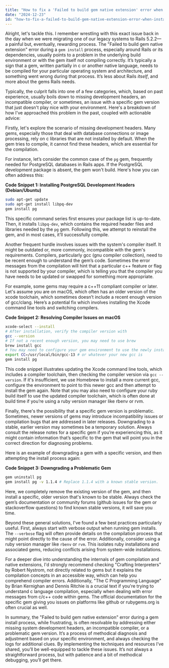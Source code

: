 ```yaml
---
title: "How to fix a 'Failed to build gem native extension' error when installing Rails 5.2.2?"
date: "2024-12-23"
id: "how-to-fix-a-failed-to-build-gem-native-extension-error-when-installing-rails-522"
---
```


Alright, let's tackle this. I remember wrestling with this exact issue back in the day when we were migrating one of our legacy systems to Rails 5.2.2—a painful but, eventually, rewarding process. The "Failed to build gem native extension" error during a `gem install` process, especially around Rails or its dependencies, usually points to a problem in the underlying build environment or with the gem itself not compiling correctly. It’s typically a sign that a gem, written partially in c or another native language, needs to be compiled for your particular operating system and architecture, and something went wrong during that process. It’s less about Rails *itself*, and more about the gems Rails needs.

Typically, the culprit falls into one of a few categories, which, based on past experience, usually boils down to missing development headers, an incompatible compiler, or sometimes, an issue with a specific gem version that just doesn't play nice with your environment. Here's a breakdown of how I've approached this problem in the past, coupled with actionable advice:

Firstly, let's explore the scenario of missing development headers. Many gems, especially those that deal with database connections or image processing, rely on c libraries that are not installed by default. When the gem tries to compile, it cannot find these headers, which are essential for the compilation.

For instance, let’s consider the common case of the `pg` gem, frequently needed for PostgreSQL databases in Rails apps. If the PostgreSQL development package is absent, the gem won't build. Here's how you can often address this:

**Code Snippet 1: Installing PostgreSQL Development Headers (Debian/Ubuntu)**

```bash
sudo apt-get update
sudo apt-get install libpq-dev
gem install pg
```

This specific command series first ensures your package list is up-to-date. Then, it installs `libpq-dev`, which contains the required header files and libraries needed by the `pg` gem. Following this, we attempt to reinstall the gem, and in most cases, it’ll successfully compile.

Another frequent hurdle involves issues with the system's compiler itself. It might be outdated or, more commonly, incompatible with the gem's requirements. Compilers, particularly gcc (gnu compiler collection), need to be recent enough to understand the gem’s code. Sometimes the error messages from the compilation will hint that a particular c++ feature or flag is not supported by your compiler, which is telling you that the compiler you have needs to be updated or swapped for something more appropriate.

For example, some gems may require a c++11 compliant compiler or later. Let's assume you are on macOS, which often has an older version of the xcode toolchain, which sometimes doesn’t include a recent enough version of gcc/clang. Here’s a potential fix which involves installing the Xcode command line tools and switching compilers.

**Code Snippet 2: Resolving Compiler Issues on macOS**

```bash
xcode-select --install
# After installation, verify the compiler version with
gcc --version
# If not a recent enough version, you may need to use brew
brew install gcc
# You may need to configure your gem environment to use the newly installed gcc
export CC=/usr/local/bin/gcc-13 # or whatever your new gcc is
gem install pg
```

This code snippet illustrates updating the Xcode command line tools, which includes a compiler toolchain, then checking the compiler version via `gcc --version`. If it's insufficient, we use Homebrew to install a more current gcc, configure the environment to point to this newer gcc and then attempt to install the gem again. Note that you may also need to configure your ruby build itself to use the updated compiler toolchain, which is often done at build time if you’re using a ruby version manager like rbenv or rvm.

Finally, there's the possibility that a specific gem version is problematic. Sometimes, newer versions of gems may introduce incompatibility issues or compilation bugs that are addressed in later releases. Downgrading to a stable, earlier version may sometimes be a temporary solution. Always consult the release notes for a specific gem if you’re experiencing this, as it might contain information that’s specific to the gem that will point you in the correct direction for diagnosing problems.

Here is an example of downgrading a gem with a specific version, and then attempting the install process again:

**Code Snippet 3: Downgrading a Problematic Gem**

```bash
gem uninstall pg
gem install pg -v 1.1.4 # Replace 1.1.4 with a known stable version.
```

Here, we completely remove the existing version of the gem, and then install a specific, older version that's known to be stable. Always check the gem’s documentation or community forums (github issues for the gem or stackoverflow questions) to find known stable versions, it will save you time.

Beyond these general solutions, I've found a few best practices particularly useful. First, always start with verbose output when running gem installs. The `--verbose` flag will often provide details on the compilation process that might point directly to the cause of the error. Additionally, consider using a ruby version manager like `rbenv` or `rvm`. This isolates ruby installations and associated gems, reducing conflicts arising from system-wide installations.

For a deeper dive into understanding the internals of gem compilation and native extensions, I'd strongly recommend checking "Crafting Interpreters" by Robert Nystrom, not directly related to gems but it explains the compilation concepts in an accessible way, which can help you comprehend compiler errors. Additionally, "The C Programming Language" by Brian Kernighan and Dennis Ritchie is a crucial text if you're trying to understand c language compilation, especially when dealing with error messages from c/c++ code within gems. The official documentation for the specific gem giving you issues on platforms like github or rubygems.org is often crucial as well.

In summary, the "Failed to build gem native extension" error during a gem install process, while frustrating, is often resolvable by addressing either missing system development headers, an incompatible compiler, or a problematic gem version. It’s a process of methodical diagnosis and adjustment based on your specific environment, and always checking the logs for additional clues. By implementing the techniques and resources I’ve shared, you’ll be well-equipped to tackle these issues. It’s not always a straightforward process, but with patience and a bit of methodical debugging, you’ll get there.
